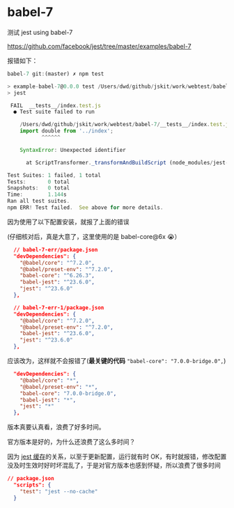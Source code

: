 # babel-7

测试 jest using babel-7

https://github.com/facebook/jest/tree/master/examples/babel-7

报错如下：

```js
babel-7 git:(master) ✗ npm test

> example-babel-7@0.0.0 test /Users/dwd/github/jskit/work/webtest/babel-7
> jest

 FAIL  __tests__/index.test.js
  ● Test suite failed to run

    /Users/dwd/github/jskit/work/webtest/babel-7/__tests__/index.test.js:5
    import double from '../index';
           ^^^^^^

    SyntaxError: Unexpected identifier

      at ScriptTransformer._transformAndBuildScript (node_modules/jest-runtime/build/script_transformer.js:403:17)

Test Suites: 1 failed, 1 total
Tests:       0 total
Snapshots:   0 total
Time:        1.144s
Ran all test suites.
npm ERR! Test failed.  See above for more details.
```

因为使用了以下配置安装，就报了上面的错误

(仔细核对后，真是大意了，这里使用的是 babel-core@6x 😭）

```json
  // babel-7-err/package.json
  "devDependencies": {
    "@babel/core": "^7.2.0",
    "@babel/preset-env": "^7.2.0",
    "babel-core": "^6.26.3",
    "babel-jest": "^23.6.0",
    "jest": "^23.6.0"
  },

  // babel-7-err-1/package.json
  "devDependencies": {
    "@babel/core": "^7.2.0",
    "@babel/preset-env": "^7.2.0",
    "babel-jest": "^23.6.0",
    "jest": "^23.6.0"
  },
```

应该改为，这样就不会报错了(**最关键的代码** `"babel-core": "7.0.0-bridge.0",`)

```json
  "devDependencies": {
    "@babel/core": "*",
    "@babel/preset-env": "*",
    "babel-core": "7.0.0-bridge.0",
    "babel-jest": "*",
    "jest": "*"
  },
```

版本真要认真看，浪费了好多时间。

官方版本是好的，为什么还浪费了这么多时间？

因为 [jest 缓存](https://jestjs.io/docs/zh-Hans/troubleshooting#%E7%BC%93%E5%AD%98%E9%97%AE%E9%A2%98)的关系，以至于更新配置，运行就有时 OK，有时就报错，修改配置没及时生效时好时坏混乱了，于是对官方版本也感到怀疑，所以浪费了很多时间

```json
// package.json
  "scripts": {
    "test": "jest --no-cache"
  }
```
